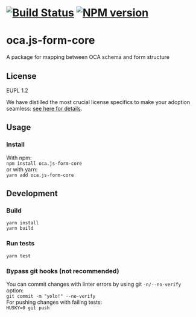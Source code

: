 # [![Build Status]][Build action] [![NPM version]][npmjs.com]

[Build Status]: https://github.com/THCLab/oca.js-form-core/actions/workflows/build-status.yml/badge.svg?branch=main
[Build action]: https://github.com/THCLab/oca.js-form-core/actions/workflows/build-status.yml
[NPM version]: https://img.shields.io/npm/v/oca.js-form-core
[npmjs.com]: https://www.npmjs.com/package/oca.js-form-core

# oca.js-form-core

A package for mapping between OCA schema and form structure

## License

EUPL 1.2 

We have distilled the most crucial license specifics to make your adoption seamless: [see here for details](https://github.com/THCLab/licensing).

## Usage

### Install

With npm:  
`npm install oca.js-form-core`  
or with yarn:  
`yarn add oca.js-form-core`

## Development

### Build

```
yarn install
yarn build
```

### Run tests

```
yarn test
```

### Bypass git hooks (not recommended)

You can commit changes with linter errors by using git `-n/--no-verify` option:  
`git commit -m "yolo!" --no-verify`  
For pushing changes with failing tests:  
`HUSKY=0 git push`
